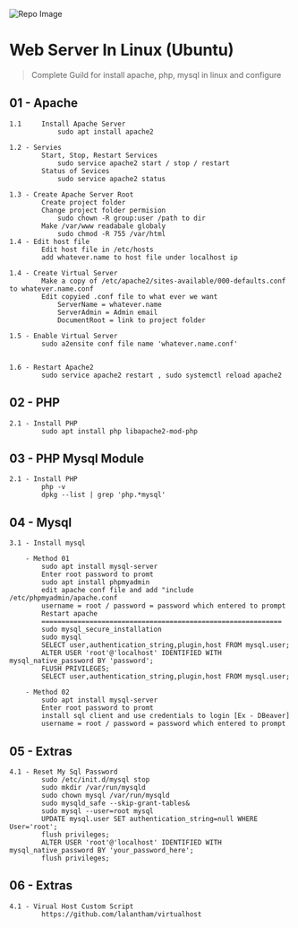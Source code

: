 ![Repo Image](https://github.com/lalantham/web-server-linux/blob/master/img.png)
# Web Server In Linux (Ubuntu)

>Complete Guild for install apache, php, mysql in linux and configure 

## 01 - Apache

	1.1 	Install Apache Server
				sudo apt install apache2

	1.2 - Servies
			Start, Stop, Restart Services
				sudo service apache2 start / stop / restart
			Status of Sevices
				sudo service apache2 status

	1.3 - Create Apache Server Root
			Create project folder
			Change project folder permision
				sudo chown -R group:user /path to dir
			Make /var/www readabale globaly
				sudo chmod -R 755 /var/html
	1.4 - Edit host file
			Edit host file in /etc/hosts
			add whatever.name to host file under localhost ip

	1.4 - Create Virtual Server
			Make a copy of /etc/apache2/sites-available/000-defaults.conf to whatever.name.conf
			Edit copyied .conf file to what ever we want
				ServerName = whatever.name
				ServerAdmin = Admin email
				DocumentRoot = link to project folder

	1.5 - Enable Virtual Server
			sudo a2ensite conf file name 'whatever.name.conf'


	1.6 - Restart Apache2
			sudo service apache2 restart , sudo systemctl reload apache2


## 02 - PHP

	2.1 - Install PHP
			sudo apt install php libapache2-mod-php

## 03 - PHP Mysql Module

	2.1 - Install PHP
			php -v
			dpkg --list | grep 'php.*mysql'

## 04 - Mysql

	3.1 - Install mysql

		- Method 01
			sudo apt install mysql-server
			Enter root password to promt
			sudo apt install phpmyadmin
			edit apache conf file and add "include /etc/phpmyadmin/apache.conf
			username = root / password = password which entered to prompt
			Restart apache
			============================================================
			sudo mysql_secure_installation
			sudo mysql
			SELECT user,authentication_string,plugin,host FROM mysql.user;
			ALTER USER 'root'@'localhost' IDENTIFIED WITH mysql_native_password BY 'password';
			FLUSH PRIVILEGES;
			SELECT user,authentication_string,plugin,host FROM mysql.user;
			
		- Method 02
			sudo apt install mysql-server
			Enter root password to promt
			install sql client and use credentials to login [Ex - DBeaver]
			username = root / password = password which entered to prompt
## 05 - Extras

	4.1 - Reset My Sql Password
			sudo /etc/init.d/mysql stop	
			sudo mkdir /var/run/mysqld
			sudo chown mysql /var/run/mysqld
			sudo mysqld_safe --skip-grant-tables&
			sudo mysql --user=root mysql
			UPDATE mysql.user SET authentication_string=null WHERE User='root';
			flush privileges;
			ALTER USER 'root'@'localhost' IDENTIFIED WITH mysql_native_password BY 'your_password_here';
			flush privileges;
## 06 - Extras

	4.1 - Virual Host Custom Script
			https://github.com/lalantham/virtualhost
